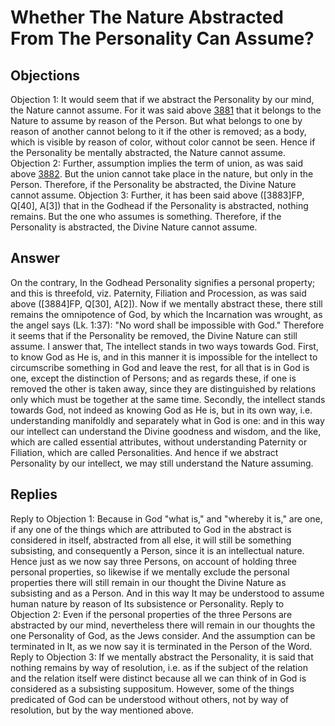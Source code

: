 # Whether The Nature Abstracted From The Personality Can Assume?
## Objections
Objection 1: It would seem that if we abstract the Personality by our mind, the Nature cannot assume. For it was said above [3881](A[1]) that it belongs to the Nature to assume by reason of the Person. But what belongs to one by reason of another cannot belong to it if the other is removed; as a body, which is visible by reason of color, without color cannot be seen. Hence if the Personality be mentally abstracted, the Nature cannot assume.
Objection 2: Further, assumption implies the term of union, as was said above [3882](A[1]). But the union cannot take place in the nature, but only in the Person. Therefore, if the Personality be abstracted, the Divine Nature cannot assume.
Objection 3: Further, it has been said above ([3883]FP, Q[40], A[3]) that in the Godhead if the Personality is abstracted, nothing remains. But the one who assumes is something. Therefore, if the Personality is abstracted, the Divine Nature cannot assume.
## Answer
On the contrary, In the Godhead Personality signifies a personal property; and this is threefold, viz. Paternity, Filiation and Procession, as was said above ([3884]FP, Q[30], A[2]). Now if we mentally abstract these, there still remains the omnipotence of God, by which the Incarnation was wrought, as the angel says (Lk. 1:37): "No word shall be impossible with God." Therefore it seems that if the Personality be removed, the Divine Nature can still assume.
I answer that, The intellect stands in two ways towards God. First, to know God as He is, and in this manner it is impossible for the intellect to circumscribe something in God and leave the rest, for all that is in God is one, except the distinction of Persons; and as regards these, if one is removed the other is taken away, since they are distinguished by relations only which must be together at the same time. Secondly, the intellect stands towards God, not indeed as knowing God as He is, but in its own way, i.e. understanding manifoldly and separately what in God is one: and in this way our intellect can understand the Divine goodness and wisdom, and the like, which are called essential attributes, without understanding Paternity or Filiation, which are called Personalities. And hence if we abstract Personality by our intellect, we may still understand the Nature assuming.
## Replies
Reply to Objection 1: Because in God "what is," and "whereby it is," are one, if any one of the things which are attributed to God in the abstract is considered in itself, abstracted from all else, it will still be something subsisting, and consequently a Person, since it is an intellectual nature. Hence just as we now say three Persons, on account of holding three personal properties, so likewise if we mentally exclude the personal properties there will still remain in our thought the Divine Nature as subsisting and as a Person. And in this way It may be understood to assume human nature by reason of Its subsistence or Personality.
Reply to Objection 2: Even if the personal properties of the three Persons are abstracted by our mind, nevertheless there will remain in our thoughts the one Personality of God, as the Jews consider. And the assumption can be terminated in It, as we now say it is terminated in the Person of the Word.
Reply to Objection 3: If we mentally abstract the Personality, it is said that nothing remains by way of resolution, i.e. as if the subject of the relation and the relation itself were distinct because all we can think of in God is considered as a subsisting suppositum. However, some of the things predicated of God can be understood without others, not by way of resolution, but by the way mentioned above.